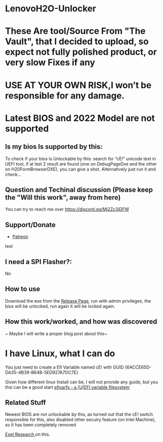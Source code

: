 # LenovoH2O-Unlocker
# These Are tool/Source From "The Vault", that I decided to upload, so expect not fully polished product, or very slow Fixes if any
# USE AT YOUR OWN RISK,I won’t be responsible for any damage.

# Latest BIOS and 2022 Model are not supported

## Is my bios Is supported by this:
To check if your bios is Unlockable by this: search for “cE!” unicode text in UEFI tool, if at lest 2 result are found (one on DebugPageDxe and the other on H20FormBrowserDXE), you can give a shot.
Alternatively just run it and check...

## Question and Techinal discussion (Please keep the "Will this work", away from here)
You can try to reach me over https://discord.gg/Mj2Zc3jDFW

## Support/Donate
*  [Patreon](https://www.patreon.com/SmokelessCPU)

test

## I need a SPI Flasher?:
No

## How to use
Download the exe from the [Release Page](https://github.com/SmokelessCPUv2/LenovoH2O-Unlocker/releases/latest), run with admin privileges, the bios will be unlocked, run again it will be locked again.

## How this work/worked, and how was discovered

~ Maybe I will write a proper blog post about this~

# I have Linux, what I can do

You just need to create a Efi Variable named cE! with GUID {6ACCE65D-DA35-4B39-B64B-5ED927A7DC7E}

Given how different linux Install can be, I will not provide any guide, but you thsi can be a good start [efivarfs - a (U)EFI variable filesystem](https://www.kernel.org/doc/html/latest/filesystems/efivarfs.html)



## Related Stuff
Newest BIOS are not unlockable by this, as turned out that the cE! switch responsible for this, also disabled other secuiry feature (on Intel Machine), so it has been completely removed

[Eset Research ](https://www.welivesecurity.com/2022/04/19/when-secure-isnt-secure-uefi-vulnerabilities-lenovo-consumer-laptops/) on this.
